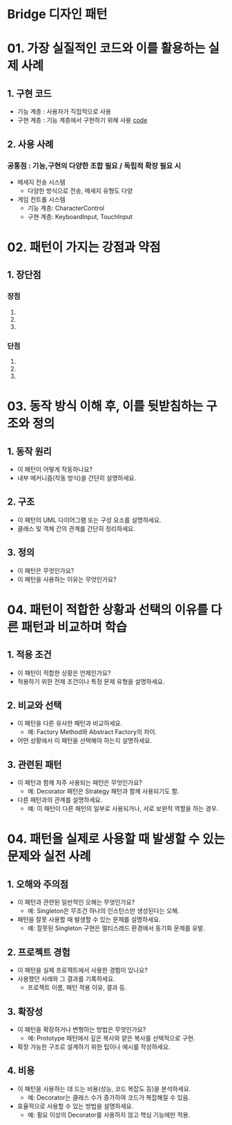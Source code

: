 # Bridge 디자인 패턴

# 01. 가장 실질적인 코드와 이를 활용하는 실제 사례

## 1. 구현 코드
- 기능 계층 : 사용자가 직접적으로 사용
- 구현 계층 : 기능 계층에서 구현하기 위해 사용
[code](code)

## 2. 사용 사례
### 공통점 : 기능,구현의 다양한 조합 필요 / 독립적 확장 필요 시

- 메세지 전송 시스템
  - 다양한 방식으로 전송, 메세지 유형도 다양 
- 게임 컨트롤 시스템
  - 기능 계층: CharacterControl
  - 구현 계층: KeyboardInput, TouchInput



# 02.  패턴이 가지는 강점과 약점

## 1. 장단점
### 장점
1.
2.
3.

### 단점
1.
2.
3.


# 03. 동작 방식 이해 후, 이를 뒷받침하는 구조와 정의

## 1. 동작 원리
- 이 패턴이 어떻게 작동하나요?
- 내부 메커니즘(작동 방식)을 간단히 설명하세요.



## 2. 구조
- 이 패턴의 UML 다이어그램 또는 구성 요소를 설명하세요.
- 클래스 및 객체 간의 관계를 간단히 정리하세요.


## 3. 정의
- 이 패턴은 무엇인가요?
- 이 패턴을 사용하는 이유는 무엇인가요?


# 04.  패턴이 적합한 상황과 선택의 이유를 다른 패턴과 비교하며 학습


## 1. 적용 조건
- 이 패턴이 적합한 상황은 언제인가요?
- 적용하기 위한 전제 조건이나 특정 문제 유형을 설명하세요.

## 2. 비교와 선택
- 이 패턴을 다른 유사한 패턴과 비교하세요.
  - 예: Factory Method와 Abstract Factory의 차이.
- 어떤 상황에서 이 패턴을 선택해야 하는지 설명하세요.


## 3. 관련된 패턴
- 이 패턴과 함께 자주 사용되는 패턴은 무엇인가요?
  - 예: Decorator 패턴은 Strategy 패턴과 함께 사용되기도 함.
- 다른 패턴과의 관계를 설명하세요.
  - 예: 이 패턴이 다른 패턴의 일부로 사용되거나, 서로 보완적 역할을 하는 경우.


# 04.  패턴을 실제로 사용할 때 발생할 수 있는 문제와 실전 사례

## 1. 오해와 주의점
- 이 패턴과 관련된 일반적인 오해는 무엇인가요?
  - 예: Singleton은 무조건 하나의 인스턴스만 생성된다는 오해.
- 패턴을 잘못 사용할 때 발생할 수 있는 문제를 설명하세요.
  - 예: 잘못된 Singleton 구현은 멀티스레드 환경에서 동기화 문제를 유발.



## 2. 프로젝트 경험
- 이 패턴을 실제 프로젝트에서 사용한 경험이 있나요?
- 사용했던 사례와 그 결과를 기록하세요.
  - 프로젝트 이름, 패턴 적용 이유, 결과 등.



## 3. 확장성
- 이 패턴을 확장하거나 변형하는 방법은 무엇인가요?
  - 예: Prototype 패턴에서 깊은 복사와 얕은 복사를 선택적으로 구현.
- 확장 가능한 구조로 설계하기 위한 팁이나 예시를 작성하세요.



## 4. 비용
- 이 패턴을 사용하는 데 드는 비용(성능, 코드 복잡도 등)을 분석하세요.
  - 예: Decorator는 클래스 수가 증가하여 코드가 복잡해질 수 있음.
- 효율적으로 사용할 수 있는 방법을 설명하세요.
  - 예: 필요 이상의 Decorator를 사용하지 않고 핵심 기능에만 적용.